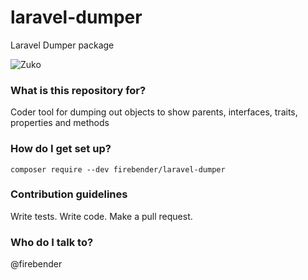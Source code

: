 # laravel-dumper #

Laravel Dumper package

![Zuko](docs/assets/zuko.jpeg.jpeg?raw=true "Zuko the FireBender")

### What is this repository for? ###

Coder tool for dumping out objects to show parents, interfaces, traits, properties and methods

### How do I get set up? ###

    composer require --dev firebender/laravel-dumper

### Contribution guidelines ###

Write tests. Write code. Make a pull request. 

### Who do I talk to? ###

@firebender
